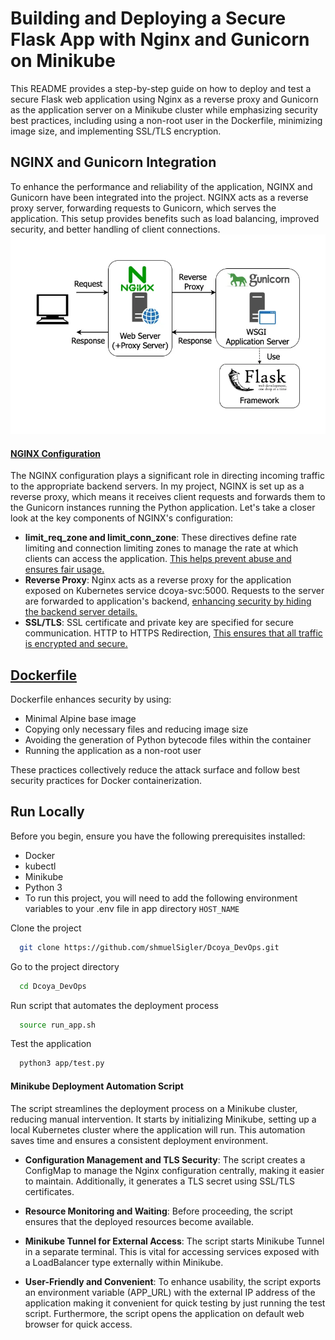 # Building and Deploying a Secure Flask App with Nginx and Gunicorn on Minikube
This README provides a step-by-step guide on how to deploy and test a secure Flask web application using Nginx as a reverse proxy and Gunicorn as the application server on a Minikube cluster while emphasizing security best practices, including using a non-root user in the Dockerfile, minimizing image size, and implementing SSL/TLS encryption.

## NGINX and Gunicorn Integration                                                                   
 To enhance the performance and reliability of the application, NGINX and Gunicorn have been integrated into the project. NGINX acts as a reverse proxy server, forwarding requests to Gunicorn, which serves the application. This setup provides benefits such as load balancing, improved security, and better handling of client connections.
 ![nginx_gunicorn](https://github.com/shmuelSigler/Dcoya_DevOps/blob/main/gninx_gunicorn.png?raw=true)

 #### [NGINX Configuration](https://github.com/shmuelSigler/Dcoya_DevOps/blob/main/nginx-config.conf)                                                                             
The NGINX configuration plays a significant role in directing incoming traffic to the appropriate backend servers. In my project, NGINX is set up as a reverse proxy, which means it receives client requests and forwards them to the Gunicorn instances running the Python application. Let's take a closer look at the key components of NGINX's configuration:

                  
  - **limit_req_zone and limit_conn_zone**: These directives define rate limiting and connection limiting zones to manage the rate at which clients can access the application. <ins>This helps prevent abuse and ensures fair usage.</ins>
  - **Reverse Proxy**: Nginx acts as a reverse proxy for the application exposed on Kubernetes service dcoya-svc:5000. Requests to the server are forwarded to application's backend, <ins>enhancing security by hiding the backend server details.</ins>
  - **SSL/TLS**: SSL certificate and private key are specified for secure communication. HTTP to HTTPS Redirection, <ins>This ensures that all traffic is encrypted and secure.</ins>

  
 ## [Dockerfile](https://github.com/shmuelSigler/Dcoya_DevOps/blob/main/app/Dockerfile)        
 Dockerfile enhances security by using:
 - Minimal Alpine base image
 - Copying only necessary files and reducing image size
 - Avoiding the generation of Python bytecode files within the container
 - Running the application as a non-root user

These practices collectively reduce the attack surface and follow best security practices for Docker containerization.

 ## Run Locally

Before you begin, ensure you have the following prerequisites installed:

- Docker
- kubectl
- Minikube
- Python 3 
- To run this project, you will need to add the following environment variables to your .env file in app directory `HOST_NAME`

Clone the project

```bash
  git clone https://github.com/shmuelSigler/Dcoya_DevOps.git
```

Go to the project directory

```bash
  cd Dcoya_DevOps
```

Run script that automates the deployment process 

```bash
  source run_app.sh
```

Test the application

```bash
  python3 app/test.py
```

#### Minikube Deployment Automation Script
The script streamlines the deployment process on a Minikube cluster, reducing manual intervention. It starts by initializing Minikube, setting up a local Kubernetes cluster where the application will run. This automation saves time and ensures a consistent deployment environment.

- **Configuration Management and TLS Security**: The script creates a ConfigMap to manage the Nginx configuration centrally, making it easier to maintain. Additionally, it generates a TLS secret using SSL/TLS certificates. 

- **Resource Monitoring and Waiting**: Before proceeding, the script ensures that the deployed resources become available. 

- **Minikube Tunnel for External Access**: The script starts Minikube Tunnel in a separate terminal. This is vital for accessing services exposed with a LoadBalancer type externally within Minikube.

- **User-Friendly and Convenient**: To enhance usability, the script exports an environment variable (APP_URL) with the external IP address of the application making it convenient for quick testing by just running the test script. Furthermore, the script opens the application on default web browser for quick access.


